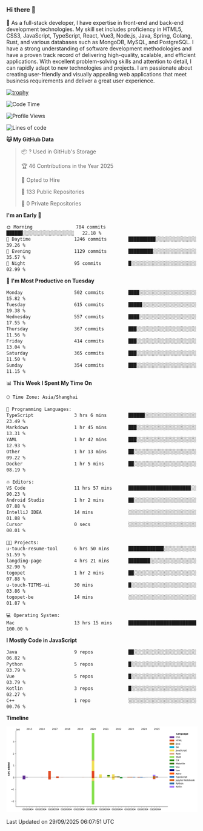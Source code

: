 ### Hi there 👋

🌱 As a full-stack developer, I have expertise in front-end and back-end development technologies. My skill set includes proficiency in HTML5, CSS3, JavaScript, TypeScript, React, Vue3, Node.js, Java, Spring, Golang, Rust, and various databases such as MongoDB, MySQL, and PostgreSQL. I have a strong understanding of software development methodologies and have a proven track record of delivering high-quality, scalable, and efficient applications. With excellent problem-solving skills and attention to detail, I can rapidly adapt to new technologies and projects. I am passionate about creating user-friendly and visually appealing web applications that meet business requirements and deliver a great user experience.

[![trophy](https://github-profile-trophy.vercel.app/?username=elton&rank=SECRET,SSS,SS,S,AAA,AA,A&theme=onedark&no-frame=true&margin-w=10)](https://github.com/ryo-ma/github-profile-trophy)

<!--START_SECTION:waka-->
![Code Time](http://img.shields.io/badge/Code%20Time-1%2C930%20hrs%2057%20mins-blue)

![Profile Views](http://img.shields.io/badge/Profile%20Views-0-blue)

![Lines of code](https://img.shields.io/badge/From%20Hello%20World%20I%27ve%20Written-5.9%20million%20lines%20of%20code-blue)

**🐱 My GitHub Data** 

> 📦 ? Used in GitHub's Storage 
 > 
> 🏆 46 Contributions in the Year 2025
 > 
> 💼 Opted to Hire
 > 
> 📜 133 Public Repositories 
 > 
> 🔑 0 Private Repositories 
 > 
**I'm an Early 🐤** 

```text
🌞 Morning                704 commits         ██████░░░░░░░░░░░░░░░░░░░   22.18 % 
🌆 Daytime                1246 commits        ██████████░░░░░░░░░░░░░░░   39.26 % 
🌃 Evening                1129 commits        █████████░░░░░░░░░░░░░░░░   35.57 % 
🌙 Night                  95 commits          █░░░░░░░░░░░░░░░░░░░░░░░░   02.99 % 
```
📅 **I'm Most Productive on Tuesday** 

```text
Monday                   502 commits         ████░░░░░░░░░░░░░░░░░░░░░   15.82 % 
Tuesday                  615 commits         █████░░░░░░░░░░░░░░░░░░░░   19.38 % 
Wednesday                557 commits         ████░░░░░░░░░░░░░░░░░░░░░   17.55 % 
Thursday                 367 commits         ███░░░░░░░░░░░░░░░░░░░░░░   11.56 % 
Friday                   414 commits         ███░░░░░░░░░░░░░░░░░░░░░░   13.04 % 
Saturday                 365 commits         ███░░░░░░░░░░░░░░░░░░░░░░   11.50 % 
Sunday                   354 commits         ███░░░░░░░░░░░░░░░░░░░░░░   11.15 % 
```


📊 **This Week I Spent My Time On** 

```text
🕑︎ Time Zone: Asia/Shanghai

💬 Programming Languages: 
TypeScript               3 hrs 6 mins        ██████░░░░░░░░░░░░░░░░░░░   23.49 % 
Markdown                 1 hr 45 mins        ███░░░░░░░░░░░░░░░░░░░░░░   13.31 % 
YAML                     1 hr 42 mins        ███░░░░░░░░░░░░░░░░░░░░░░   12.93 % 
Other                    1 hr 13 mins        ██░░░░░░░░░░░░░░░░░░░░░░░   09.22 % 
Docker                   1 hr 5 mins         ██░░░░░░░░░░░░░░░░░░░░░░░   08.19 % 

🔥 Editors: 
VS Code                  11 hrs 57 mins      ███████████████████████░░   90.23 % 
Android Studio           1 hr 2 mins         ██░░░░░░░░░░░░░░░░░░░░░░░   07.88 % 
IntelliJ IDEA            14 mins             ░░░░░░░░░░░░░░░░░░░░░░░░░   01.88 % 
Cursor                   0 secs              ░░░░░░░░░░░░░░░░░░░░░░░░░   00.01 % 

🐱‍💻 Projects: 
u-touch-resume-tool      6 hrs 50 mins       █████████████░░░░░░░░░░░░   51.59 % 
langding-page            4 hrs 21 mins       ████████░░░░░░░░░░░░░░░░░   32.90 % 
togopet                  1 hr 2 mins         ██░░░░░░░░░░░░░░░░░░░░░░░   07.88 % 
u-touch-TITMS-ui         30 mins             █░░░░░░░░░░░░░░░░░░░░░░░░   03.86 % 
togopet-be               14 mins             ░░░░░░░░░░░░░░░░░░░░░░░░░   01.87 % 

💻 Operating System: 
Mac                      13 hrs 15 mins      █████████████████████████   100.00 % 
```

**I Mostly Code in JavaScript** 

```text
Java                     9 repos             ██░░░░░░░░░░░░░░░░░░░░░░░   06.82 % 
Python                   5 repos             █░░░░░░░░░░░░░░░░░░░░░░░░   03.79 % 
Vue                      5 repos             █░░░░░░░░░░░░░░░░░░░░░░░░   03.79 % 
Kotlin                   3 repos             █░░░░░░░░░░░░░░░░░░░░░░░░   02.27 % 
C++                      1 repo              ░░░░░░░░░░░░░░░░░░░░░░░░░   00.76 % 
```



**Timeline**

![Lines of Code chart](https://raw.githubusercontent.com/elton/elton/main/assets/bar_graph.png)


 Last Updated on 29/09/2025 06:07:51 UTC
<!--END_SECTION:waka-->

<!--
**elton/elton** is a ✨ _special_ ✨ repository because its `README.md` (this file) appears on your GitHub profile.

Here are some ideas to get you started:

- 🔭 I’m currently working on ...
- 🌱 I’m currently learning ...
- 👯 I’m looking to collaborate on ...
- 🤔 I’m looking for help with ...
- 💬 Ask me about ...
- 📫 How to reach me: ...
- 😄 Pronouns: ...
- ⚡ Fun fact: ...
-->

